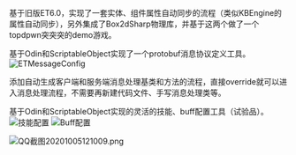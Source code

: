 基于旧版ET6.0，实现了一套实体、组件属性自动同步的流程（类似KBEngine的属性自动同步），另外集成了Box2dSharp物理库，并基于这两个做了一个topdpwn突突突的demo游戏。

基于Odin和ScriptableObject实现了一个protobuf消息协议定义工具。
![ETMessageConfig](https://github.com/m969/BodyET/blob/master/ETMessageConfig.jpg)

添加自动生成客户端和服务端消息处理基类和方法的流程，直接override就可以进入消息处理流程，不需要再新建代码文件、手写消息处理类等。

基于Odin和ScriptableObject实现的灵活的技能、buff配置工具（试验品）。
![技能配置](https://github.com/m969/BodyET/blob/master/SkillConfig.jpg)
![Buff配置](https://github.com/m969/BodyET/blob/master/BuffConfig.jpg)

![QQ截图20201005121009.png](https://upload-images.jianshu.io/upload_images/2528994-d8737bff9b1cdb3c.png?imageMogr2/auto-orient/strip%7CimageView2/2/w/1240)
